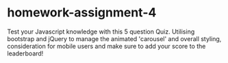 # homework-assignment-4

Test your Javascript knowledge with this 5 question Quiz. Utilising bootstrap and jQuery to manage the animated 'carousel' and overall styling, consideration for mobile users and make sure to add your score to the leaderboard!

